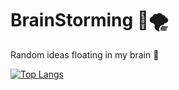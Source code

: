 # BrainStorming 🧠🌪
Random ideas floating in my brain 🤯 

[![Top Langs](https://github-readme-stats.vercel.app/api/top-langs/?username=abednashif&langs_count=3&theme=dark)](https://github.com/abednashif/github-readme-stats)
